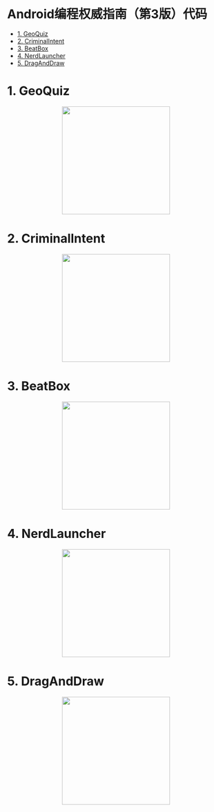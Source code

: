<h1>Android编程权威指南（第3版）代码</h1>
<!-- TOC -->

- [1. GeoQuiz](#1-GeoQuiz)
- [2. CriminalIntent](#2-CriminalIntent)
- [3. BeatBox](#3-BeatBox)
- [4. NerdLauncher](#4-NerdLauncher)
- [5. DragAndDraw](#5-DragAndDraw)

<!-- /TOC -->
# 1. GeoQuiz

<p align = "center">
<img src="https://raw.githubusercontent.com/ZoharAndroid/MarkdownImages/master/2019-07/geoquiz.gif" width = "250px"/>
</p>

# 2. CriminalIntent

<p align = "center">
<img src="https://raw.githubusercontent.com/ZoharAndroid/AndroidProgramming3ed/master/img/CrimeIntent.gif" width = "250px"/>
</p>

# 3. BeatBox

<p align = "center">
<img src="https://raw.githubusercontent.com/ZoharAndroid/AndroidProgramming3ed/master/img/beatbox.gif" width = "250px"/>
</p>

# 4. NerdLauncher

<p align = "center">
<img src="https://raw.githubusercontent.com/ZoharAndroid/AndroidProgramming3ed/master/img/lunchaer.gif" width = "250px"/>
</p>

# 5. DragAndDraw

<p align = "center">
<img src="https://raw.githubusercontent.com/ZoharAndroid/AndroidProgramming3ed/master/img/draganddraw.gif" width = "250px"/>
</p>

